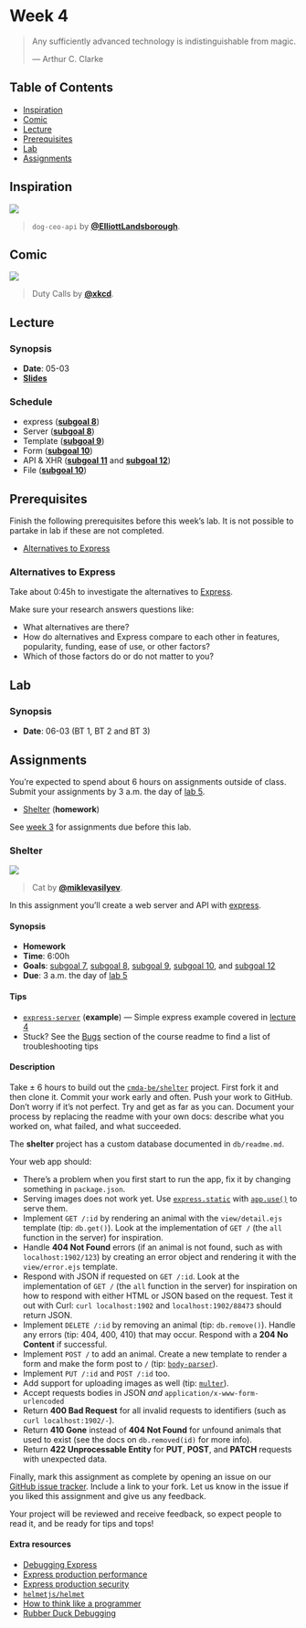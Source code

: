 # Week 4

> Any sufficiently advanced technology is indistinguishable from magic.
>
> — Arthur C. Clarke

## Table of Contents

*   [Inspiration](#inspiration)
*   [Comic](#comic)
*   [Lecture](#lecture)
*   [Prerequisites](#prerequisites)
*   [Lab](#lab)
*   [Assignments](#assignments)

## Inspiration

[![][inspiration-cover]][inspiration-link]

> `dog-ceo-api` by [**@ElliottLandsborough**][inspiration-author].

## Comic

[![][comic-cover]][comic-link]

> Duty Calls by [**@xkcd**][comic-author].

## Lecture

### Synopsis

*   **Date**: 05-03
*   [**Slides**][slides-lecture]

### Schedule

*   express ([**subgoal 8**][s8])
*   Server ([**subgoal 8**][s8])
*   Template ([**subgoal 9**][s9])
*   Form ([**subgoal 10**][s10])
*   API & XHR ([**subgoal 11**][s11] and [**subgoal 12**][s12])
*   File ([**subgoal 10**][s10])

## Prerequisites

Finish the following prerequisites before this week’s lab.
It is not possible to partake in lab if these are not completed.

*   [Alternatives to Express](#alternatives-to-express)

### Alternatives to Express

Take about 0:45h to investigate the alternatives to [Express][].

Make sure your research answers questions like:

*   What alternatives are there?
*   How do alternatives and Express compare to each other in features,
    popularity, funding, ease of use, or other factors?
*   Which of those factors do or do not matter to you?

## Lab

### Synopsis

*   **Date**: 06-03 (BT 1, BT 2 and BT 3)

<!--
*   **Slides**
-->

<!--
### Schedule

*   Alpha
*   Bravo
*   Charlie
-->

## Assignments

You’re expected to spend about 6 hours on assignments outside of class.
Submit your assignments by 3 a.m. the day of [lab 5][w5lab].

*   [Shelter](#shelter) (**homework**)

See [week 3][w3a] for assignments due before this lab.

### Shelter

[![][shelter-cover]][shelter-cover-source]

> Cat by [**@miklevasilyev**][shelter-cover-author].

In this assignment you’ll create a web server and API with [express][].

#### Synopsis

*   **Homework**
*   **Time**: 6:00h
*   **Goals**: [subgoal 7][s7], [subgoal 8][s8], [subgoal 9][s9],
    [subgoal 10][s10], and [subgoal 12][s12]
*   **Due**: 3 a.m. the day of [lab 5][w5lab]

#### Tips

*   [`express-server`](examples/express-server)
    (**example**)
    — Simple express example covered in [lecture 4][w4lec]
*   Stuck?  See the [Bugs][] section of the course readme to find a list of
    troubleshooting tips

#### Description

Take ± 6 hours to build out the [`cmda-be/shelter`][shelter] project.
First fork it and then clone it.
Commit your work early and often.
Push your work to GitHub.
Don’t worry if it’s not perfect.
Try and get as far as you can.
Document your process by replacing the readme with your own docs: describe what
you worked on, what failed, and what succeeded.

The **shelter** project has a custom database documented in `db/readme.md`.

Your web app should:

*   There’s a problem when you first start to run the app, fix it by changing
    something in `package.json`.
*   Serving images does not work yet.
    Use [`express.static`][static] with [`app.use()`][use] to serve them.
*   Implement `GET /:id` by rendering an animal with the `view/detail.ejs`
    template (tip: `db.get()`).
    Look at the implementation of `GET /` (the `all` function in the server)
    for inspiration.
*   Handle **404 Not Found** errors (if an animal is not found, such as with
    `localhost:1902/123`) by creating an error object and rendering it with
    the `view/error.ejs` template.
*   Respond with JSON if requested on `GET /:id`.
    Look at the implementation of `GET /` (the `all` function in the server)
    for inspiration on how to respond with either HTML or JSON based on the
    request.
    Test it out with Curl: `curl localhost:1902` and `localhost:1902/88473`
    should return JSON.
*   Implement `DELETE /:id` by removing an animal (tip: `db.remove()`).
    Handle any errors (tip: 404, 400, 410) that may occur.
    Respond with a **204 No Content** if successful.
*   Implement `POST /` to add an animal.
    Create a new template to render a form and make the form post to `/`
    (tip: [`body-parser`][body-parser]).
*   Implement `PUT /:id` and `POST /:id` too.
*   Add support for uploading images as well (tip: [`multer`][multer]).
*   Accept requests bodies in JSON _and_ `application/x-www-form-urlencoded`
*   Return **400 Bad Request** for all invalid requests to identifiers
    (such as `curl localhost:1902/-`).
*   Return **410 Gone** instead of **404 Not Found** for unfound animals
    that used to exist (see the docs on `db.removed(id)` for more info).
*   Return **422 Unprocessable Entity** for **PUT**, **POST**, and **PATCH**
    requests with unexpected data.

Finally, mark this assignment as complete by opening an issue
on our [GitHub issue tracker][shelter-issue].
Include a link to your fork.
Let us know in the issue if you liked this assignment and give us any feedback.

Your project will be reviewed and receive feedback, so expect people to read it,
and be ready for tips and tops!

#### Extra resources

*   [Debugging Express](https://expressjs.com/en/guide/debugging.html)
*   [Express production performance](https://expressjs.com/en/advanced/best-practice-performance.html)
*   [Express production security](https://expressjs.com/en/advanced/best-practice-security.html)
*   [`helmetjs/helmet`](https://github.com/helmetjs/helmet)
*   [How to think like a programmer](https://zellwk.com/blog/think/)
*   [Rubber Duck Debugging](https://rubberduckdebugging.com)

[bugs]: readme.md#bugs

[inspiration-cover]: images/dog-ceo.png

[inspiration-link]: https://dog.ceo

[inspiration-author]: https://github.com/ElliottLandsborough

[comic-cover]: https://imgs.xkcd.com/comics/duty_calls.png

[comic-link]: https://xkcd.com/386/

[comic-author]: https://xkcd.com

[slides-lecture]: https://docs.google.com/presentation/d/1PfEaV-jQdqKWByca9txp38yD8LWIDEWZzldNYBMwUNI/edit?usp=sharing

[w5lab]: week-5.md#lab

[w3a]: week-3.md#assignments

[s7]: readme.md#subgoal-7

[s8]: readme.md#subgoal-8

[s9]: readme.md#subgoal-9

[s10]: readme.md#subgoal-10

[s11]: readme.md#subgoal-11

[s12]: readme.md#subgoal-12

[w4lec]: #lecture

[express]: https://github.com/expressjs/express

[shelter]: https://github.com/cmda-be/shelter

[shelter-cover]: images/shelter.jpg

[shelter-cover-source]: https://unsplash.com/photos/NodtnCsLdTE

[shelter-cover-author]: https://unsplash.com/@miklevasilyev

[static]: http://expressjs.com/en/4x/api.html#express.static

[use]: http://expressjs.com/en/4x/api.html#app.use

[shelter-issue]: https://github.com/cmda-be/course-17-18/issues/new?title=Shelter%20assignment&labels=week-3%2Cweek-4%3Ashelter

[body-parser]: https://github.com/expressjs/body-parser

[multer]: https://github.com/expressjs/multer
